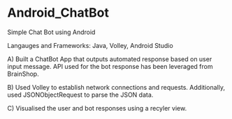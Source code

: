 # Android_ChatBot
Simple Chat Bot using Android 

Langauges and Frameworks: Java, Volley, Android Studio

A) Built a ChatBot App that outputs automated response based on user input message. API used for the bot response has been leveraged from BrainShop.

B) Used Volley to establish network connections and requests. Additionally, used JSONObjectRequest to parse the JSON data. 

C) Visualised the user and bot responses using a recyler view. 
